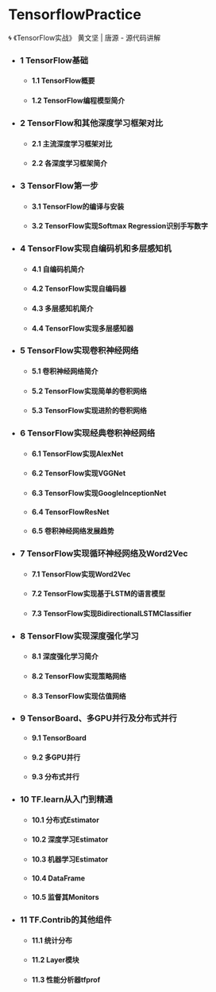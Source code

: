 # TensorflowPractice
:cyclone: 《TensorFlow实战》 黄文坚 | 唐源 - 源代码讲解

* ### 1 TensorFlow基础
  * #### 1.1 TensorFlow概要
  * #### 1.2 TensorFlow编程模型简介

* ### 2 TensorFlow和其他深度学习框架对比
  * #### 2.1 主流深度学习框架对比
  * #### 2.2 各深度学习框架简介

* ### 3 TensorFlow第一步
  * #### 3.1 TensorFlow的编译与安装
  * #### 3.2 TensorFlow实现Softmax Regression识别手写数字

* ### 4 TensorFlow实现自编码机和多层感知机
  * #### 4.1 自编码机简介
  * #### 4.2 TensorFlow实现自编码器
  * #### 4.3 多层感知机简介
  * #### 4.4 TensorFlow实现多层感知器

* ### 5 TensorFlow实现卷积神经网络
  * #### 5.1 卷积神经网络简介
  * #### 5.2 TensorFlow实现简单的卷积网络
  * #### 5.3 TensorFlow实现进阶的卷积网络

* ### 6 TensorFlow实现经典卷积神经网络
  * #### 6.1 TensorFlow实现AlexNet
  * #### 6.2 TensorFlow实现VGGNet
  * #### 6.3 TensorFlow实现GoogleInceptionNet
  * #### 6.4 TensorFlowResNet
  * #### 6.5 卷积神经网络发展趋势

* ### 7 TensorFlow实现循环神经网络及Word2Vec
  * #### 7.1 TensorFlow实现Word2Vec
  * #### 7.2 TensorFlow实现基于LSTM的语言模型
  * #### 7.3 TensorFlow实现BidirectionalLSTMClassifier

* ### 8 TensorFlow实现深度强化学习
  * #### 8.1 深度强化学习简介
  * #### 8.2 TensorFlow实现策略网络
  * #### 8.3 TensorFlow实现估值网络

* ### 9 TensorBoard、多GPU并行及分布式并行
  * #### 9.1 TensorBoard
  * #### 9.2 多GPU并行
  * #### 9.3 分布式并行

* ### 10 TF.learn从入门到精通
  * #### 10.1 分布式Estimator
  * #### 10.2 深度学习Estimator
  * #### 10.3 机器学习Estimator
  * #### 10.4 DataFrame
  * #### 10.5 监督其Monitors

* ### 11 TF.Contrib的其他组件
  * #### 11.1 统计分布
  * #### 11.2 Layer模块
  * #### 11.3 性能分析器tfprof
